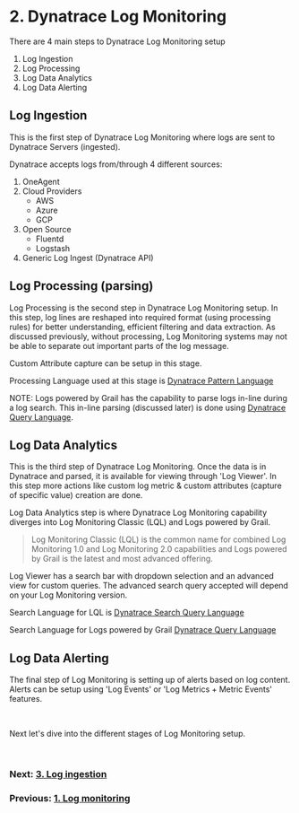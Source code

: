 # 2. Dynatrace Log Monitoring

There are 4 main steps to Dynatrace Log Monitoring setup
1. Log Ingestion
2. Log Processing
3. Log Data Analytics
4. Log Data Alerting

## Log Ingestion
This is the first step of Dynatrace Log Monitoring where logs are sent to Dynatrace Servers (ingested).

Dynatrace accepts logs from/through 4 different sources:
1. OneAgent
2. Cloud Providers
	- AWS
	- Azure
	- GCP
3. Open Source
	- Fluentd
	- Logstash
4. Generic Log Ingest (Dynatrace API)

## Log Processing (parsing)
Log Processing is the second step in Dynatrace Log Monitoring setup. In this step, log lines are reshaped into required format (using processing rules) for better understanding, efficient filtering and data extraction. As discussed previously, without processing, Log Monitoring systems may not be able to separate out important parts of the log message.

Custom Attribute capture can be setup in this stage.

Processing Language used at this stage is  [Dynatrace Pattern Language](https://www.dynatrace.com/support/help/shortlink/dpl-dynatrace-pattern-language-hub)

NOTE: Logs powered by Grail has the capability to parse logs in-line during a log search. This in-line parsing (discussed later) is done using [Dynatrace Query Language](https://www.dynatrace.com/support/help/shortlink/dql-dynatrace-query-language-hub).

## Log Data Analytics
This is the third step of Dynatrace Log Monitoring. Once the data is in Dynatrace and parsed, it is available for viewing through  'Log Viewer'. In this step more actions like custom log metric & custom attributes (capture of specific value) creation are done.

Log Data Analytics step is where Dynatrace Log Monitoring capability diverges into Log Monitoring Classic (LQL) and Logs powered by Grail. 

> Log Monitoring Classic (LQL) is the common name for combined Log Monitoring 1.0 and Log Monitoring 2.0 capabilities and Logs powered by Grail is the latest and most advanced offering.

Log Viewer has a search bar with dropdown selection and an advanced view for custom queries. The advanced search query accepted will depend on your Log Monitoring version.

Search Language for LQL is [Dynatrace Search Query Language](https://www.dynatrace.com/support/help/how-to-use-dynatrace/log-monitoring/analyze-log-data/log-viewer#sql)

Search Language for Logs powered by Grail [Dynatrace Query Language](https://www.dynatrace.com/support/help/shortlink/dql-dynatrace-query-language-hub)


## Log Data Alerting

The final step of Log Monitoring is setting up of alerts based on log content. Alerts can be setup using 'Log Events' or 'Log Metrics + Metric Events' features.

<br/>

Next  let's dive into the different stages of Log Monitoring setup.

<br/>

### Next: [3. Log ingestion](3-log-ingestion.md)

### Previous: [1. Log monitoring](1-log-monitoring.md)

